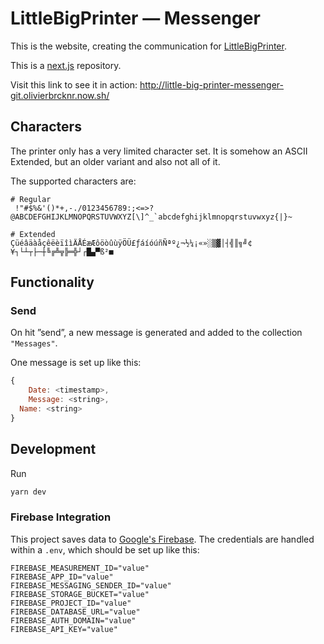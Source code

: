 # LittleBigPrinter — Messenger

This is the website, creating the communication for [LittleBigPrinter](https://github.com/olivierbrcknr/LittleBigPrinter).

This is a [next.js](https://nextjs.org/) repository.

Visit this link to see it in action: http://little-big-printer-messenger-git.olivierbrcknr.now.sh/

## Characters

The printer only has a very limited character set. It is somehow an ASCII Extended, but an older variant and also not all of it.

The supported characters are:

```regex
# Regular
 !"#$%&'()*+,-./0123456789:;<=>?@ABCDEFGHIJKLMNOPQRSTUVWXYZ[\]^_`abcdefghijklmnopqrstuvwxyz{|}~

# Extended
ÇüéâäàåçêëèïîìÄÅÉæÆôöòûùÿÖÜ£ƒáíóúñÑªº¿¬½¼¡«»░▒▓│┤╣║╗╝¢¥┐└┴┬├─┼╚╔╩╦╠═╬┘┌█▄▀ß²■
```


## Functionality

### Send

On hit ”send”, a new message is generated and added to the collection `"Messages"`.

One message is set up like this:

```js
{
	Date: <timestamp>,
	Message: <string>,
  Name: <string>
}
```

## Development

Run

```sh
yarn dev
```

### Firebase Integration

This project saves data to [Google's Firebase](https://firebase.google.com/). The credentials are handled within a `.env`, which should be set up like this:

```env
FIREBASE_MEASUREMENT_ID="value"
FIREBASE_APP_ID="value"
FIREBASE_MESSAGING_SENDER_ID="value"
FIREBASE_STORAGE_BUCKET="value"
FIREBASE_PROJECT_ID="value"
FIREBASE_DATABASE_URL="value"
FIREBASE_AUTH_DOMAIN="value"
FIREBASE_API_KEY="value"
````
